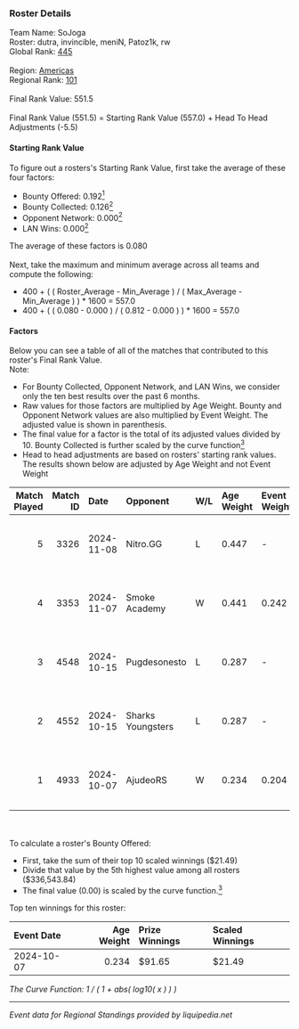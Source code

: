 ### Roster Details<br />
Team Name: SoJoga<br />
Roster: dutra, invincible, meniN, Patoz1k, rw<br />
Global Rank: [445](../../standings_global_2025_03_01.md)<br />
<br />
Region: [Americas]( ../../standings_americas_2025_03_01.md)<br />
Regional Rank: [101]( ../../standings_americas_2025_03_01.md)<br />
<br />
Final Rank Value:  551.5<br />
<br />
Final Rank Value (551.5) = Starting Rank Value (557.0) + Head To Head Adjustments (-5.5)<br />

#### Starting Rank Value<br />
To figure out a rosters's Starting Rank Value, first take the average of these four factors:<br />
- Bounty Offered: 0.192[<sup>1</sup>](#table2)
- Bounty Collected: 0.126[<sup>2</sup>](#table1)
- Opponent Network: 0.000[<sup>2</sup>](#table1)
- LAN Wins: 0.000[<sup>2</sup>](#table1)

The average of these factors is 0.080<br />
<br />
Next, take the maximum and minimum average across all teams and compute the following:<br />
- 400 + ( ( Roster_Average - Min_Average ) / ( Max_Average - Min_Average ) ) * 1600 = 557.0
- 400 + ( ( 0.080 - 0.000 ) / ( 0.812 - 0.000 ) ) * 1600 = 557.0


#### Factors<br />
Below you can see a table of all of the matches that contributed to this roster's Final Rank Value.<br />
Note:<br />

- For Bounty Collected, Opponent Network, and LAN Wins, we consider only the ten best results over the past 6 months.
- Raw values for those factors are multiplied by Age Weight. Bounty and Opponent Network values are also multiplied by Event Weight. The adjusted value is shown in parenthesis.
- The final value for a factor is the total of its adjusted values divided by 10. Bounty Collected is further scaled by the curve function[<sup>3</sup>](#curveFunction)
- Head to head adjustments are based on rosters' starting rank values. The results shown below are adjusted by Age Weight and not Event Weight
<span id="table1"></span><br />


| Match Played | Match ID | Date       | Opponent          | W/L | Age Weight | Event Weight | Bounty Collected | Opponent Network | LAN Wins  | H2H Adj. | Roster                                  |
| -: | -: | :- | :- | :- | :- | :- | :- | :- | :- | -: | :- |
|            5 |     3326 | 2024-11-08 | Nitro.GG          | L   | 0.447      | -            | -                | -                | -         |    -4.57 | dutra, invincible, meniN, Patoz1k, rw   |
|            4 |     3353 | 2024-11-07 | Smoke Academy     | W   | 0.441      | 0.242        | 0.000 (0.000)    | 0.000 (0.000)    | 0 (0.000) |     4.09 | dutra, invincible, meniN, Patoz1k, rw   |
|            3 |     4548 | 2024-10-15 | Pugdesonesto      | L   | 0.287      | -            | -                | -                | -         |    -3.64 | dudinho, invincible, meniN, Patoz1k, rw |
|            2 |     4552 | 2024-10-15 | Sharks Youngsters | L   | 0.287      | -            | -                | -                | -         |    -4.33 | dudinho, invincible, meniN, Patoz1k, rw |
|            1 |     4933 | 2024-10-07 | AjudeoRS          | W   | 0.234      | 0.204        | 0.000 (0.000)    | 0.000 (0.000)    | 0 (0.000) |     2.98 | dudinho, invincible, meniN, Patoz1k, rw |

<br />
<span id="table2"></span><br />
To calculate a roster's Bounty Offered:<br />

- First, take the sum of their top 10 scaled winnings ($21.49)
- Divide that value by the 5th highest value among all rosters ($336,543.84)
- The final value (0.00) is scaled by the curve function.[<sup>3</sup>](#curveFunction)

Top ten winnings for this roster:<br />

| Event Date | Age Weight | Prize Winnings | Scaled Winnings |
| :- | -: | :- | :- |
| 2024-10-07 |      0.234 | $91.65         | $21.49          |


<span id="curveFunction"></span>_The Curve Function: 1 / ( 1 + abs( log10( x ) ) )_<br />

---
_Event data for Regional Standings provided by liquipedia.net_<br />
